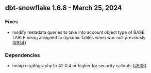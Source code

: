 ## dbt-snowflake 1.6.8 - March 25, 2024

### Fixes

- modify metadata queries to take into account object type of BASE TABLE being assigned to dynamic tables when was null previously ([#934](https://github.com/dbt-labs/dbt-snowflake/issues/934))

### Dependencies

- bump cryptography to 42.0.4 or higher for security callouts ([#938](https://github.com/dbt-labs/dbt-snowflake/pull/938))
